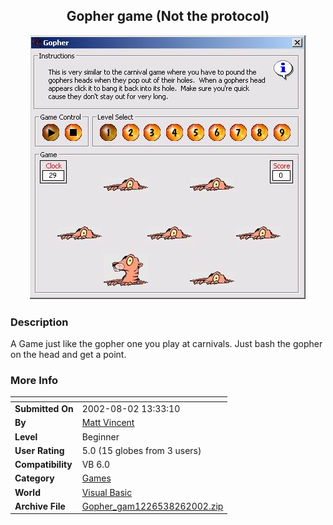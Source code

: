 ﻿<div align="center">

## Gopher game \(Not the protocol\)

<img src="PIC20028261012117824.jpg">
</div>

### Description

A Game just like the gopher one you play at carnivals. Just bash the gopher on the head and get a point.
 
### More Info
 


<span>             |<span>
---                |---
**Submitted On**   |2002-08-02 13:33:10
**By**             |[Matt Vincent](https://github.com/Planet-Source-Code/PSCIndex/blob/master/ByAuthor/matt-vincent.md)
**Level**          |Beginner
**User Rating**    |5.0 (15 globes from 3 users)
**Compatibility**  |VB 6\.0
**Category**       |[Games](https://github.com/Planet-Source-Code/PSCIndex/blob/master/ByCategory/games__1-38.md)
**World**          |[Visual Basic](https://github.com/Planet-Source-Code/PSCIndex/blob/master/ByWorld/visual-basic.md)
**Archive File**   |[Gopher\_gam1226538262002\.zip](https://github.com/Planet-Source-Code/matt-vincent-gopher-game-not-the-protocol__1-38318/archive/master.zip)








